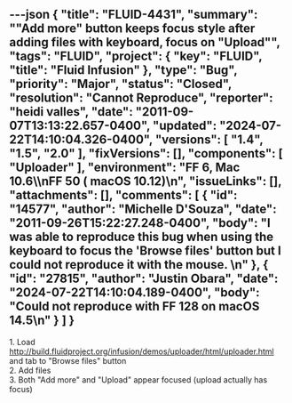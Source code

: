 ---json
{
  "title": "FLUID-4431",
  "summary": "\"Add more\" button keeps focus style after adding files with keyboard, focus on \"Upload\"",
  "tags": "FLUID",
  "project": {
    "key": "FLUID",
    "title": "Fluid Infusion"
  },
  "type": "Bug",
  "priority": "Major",
  "status": "Closed",
  "resolution": "Cannot Reproduce",
  "reporter": "heidi valles",
  "date": "2011-09-07T13:13:22.657-0400",
  "updated": "2024-07-22T14:10:04.326-0400",
  "versions": [
    "1.4",
    "1.5",
    "2.0"
  ],
  "fixVersions": [],
  "components": [
    "Uploader"
  ],
  "environment": "FF 6,  Mac 10.6\\\nFF 50 ( macOS 10.12)\n",
  "issueLinks": [],
  "attachments": [],
  "comments": [
    {
      "id": "14577",
      "author": "Michelle D'Souza",
      "date": "2011-09-26T15:22:27.248-0400",
      "body": "I was able to reproduce this bug when using the keyboard to focus the 'Browse files' button but I could not reproduce it with the mouse.&#x20;\n"
    },
    {
      "id": "27815",
      "author": "Justin Obara",
      "date": "2024-07-22T14:10:04.189-0400",
      "body": "Could not reproduce with FF 128 on macOS 14.5\n"
    }
  ]
}
---
1\. Load <http://build.fluidproject.org/infusion/demos/uploader/html/uploader.html> and tab to "Browse files" button\
2\. Add files \
3\. Both "Add more" and "Upload" appear focused (upload actually has focus)

        